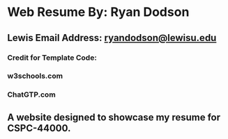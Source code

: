 # Web Resume By: Ryan Dodson

## Lewis Email Address: ryandodson@lewisu.edu

 ### Credit for Template Code:
 ### w3schools.com
 ### ChatGTP.com
    
## A website designed to showcase my resume for CSPC-44000.